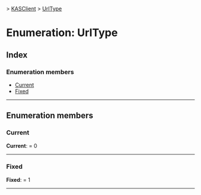 [](../README.md) > [KASClient](../modules/kasclient.md) > [UrlType](../enums/kasclient.urltype.md)

# Enumeration: UrlType

## Index

### Enumeration members

* [Current](kasclient.urltype.md#current)
* [Fixed](kasclient.urltype.md#fixed)




---

## Enumeration members

<a id="current"></a>

###  Current

**Current**:  = 0

___




<a id="fixed"></a>

###  Fixed

**Fixed**:  = 1

___





